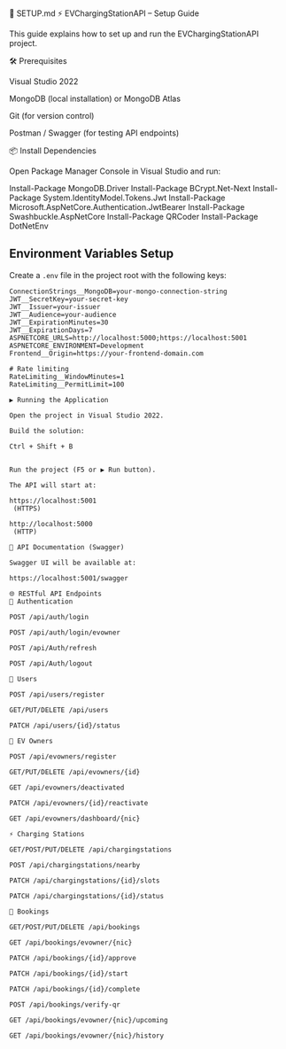 ﻿📘 SETUP.md
⚡ EVChargingStationAPI – Setup Guide

This guide explains how to set up and run the EVChargingStationAPI project.

🛠️ Prerequisites

Visual Studio 2022

MongoDB
 (local installation) or MongoDB Atlas

Git (for version control)

Postman / Swagger (for testing API endpoints)

📦 Install Dependencies

Open Package Manager Console in Visual Studio and run:

Install-Package MongoDB.Driver
Install-Package BCrypt.Net-Next
Install-Package System.IdentityModel.Tokens.Jwt
Install-Package Microsoft.AspNetCore.Authentication.JwtBearer
Install-Package Swashbuckle.AspNetCore
Install-Package QRCoder
Install-Package DotNetEnv

## Environment Variables Setup

Create a `.env` file in the project root with the following keys:

```dotenv
ConnectionStrings__MongoDB=your-mongo-connection-string
JWT__SecretKey=your-secret-key
JWT__Issuer=your-issuer
JWT__Audience=your-audience
JWT__ExpirationMinutes=30
JWT__ExpirationDays=7
ASPNETCORE_URLS=http://localhost:5000;https://localhost:5001
ASPNETCORE_ENVIRONMENT=Development
Frontend__Origin=https://your-frontend-domain.com

# Rate limiting
RateLimiting__WindowMinutes=1
RateLimiting__PermitLimit=100

▶️ Running the Application

Open the project in Visual Studio 2022.

Build the solution:

Ctrl + Shift + B


Run the project (F5 or ▶ Run button).

The API will start at:

https://localhost:5001
 (HTTPS)

http://localhost:5000
 (HTTP)

📖 API Documentation (Swagger)

Swagger UI will be available at:

https://localhost:5001/swagger

🌐 RESTful API Endpoints
🔑 Authentication

POST /api/auth/login

POST /api/auth/login/evowner

POST /api/Auth/refresh

POST /api/Auth/logout

👥 Users

POST /api/users/register

GET/PUT/DELETE /api/users

PATCH /api/users/{id}/status

🚗 EV Owners

POST /api/evowners/register

GET/PUT/DELETE /api/evowners/{id}

GET /api/evowners/deactivated

PATCH /api/evowners/{id}/reactivate

GET /api/evowners/dashboard/{nic}

⚡ Charging Stations

GET/POST/PUT/DELETE /api/chargingstations

POST /api/chargingstations/nearby

PATCH /api/chargingstations/{id}/slots

PATCH /api/chargingstations/{id}/status

📅 Bookings

GET/POST/PUT/DELETE /api/bookings

GET /api/bookings/evowner/{nic}

PATCH /api/bookings/{id}/approve

PATCH /api/bookings/{id}/start

PATCH /api/bookings/{id}/complete

POST /api/bookings/verify-qr

GET /api/bookings/evowner/{nic}/upcoming

GET /api/bookings/evowner/{nic}/history